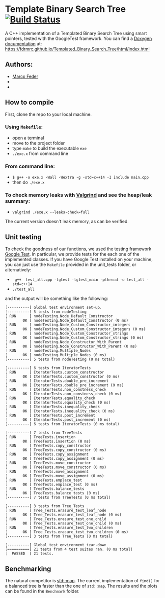 # Template Binary Search Tree [![Build Status](https://travis-ci.com/fdrmrc/Templated_Binary_Search_Tree.svg?branch=main)](https://travis-ci.com/github/fdrmrc/Templated_Binary_Search_Tree)

A C++ implementation of a Templated Binary Search Tree using smart pointers, tested with the GoogleTest framework. You can find a [Doxygen documentation](https://www.doxygen.nl/index.html) at: https://fdrmrc.github.io/Templated_Binary_Search_Tree/html/index.html


## Authors:

- [Marco Feder](mailto:marco.feder@sissa.it)
- 
-

## How to compile
First, clone the repo to your local machine.

### Using `Makefile`:
- open a terminal
- move to the project folder
- type `make` to build the executable `exe`
- `./exe.x` from command line

### From command line:
- `$ g++ -o exe.x -Wall -Wextra -g -std=c++14 -I include main.cpp`
- then do `./exe.x`

### To check memory leaks with [Valgrind](https://valgrind.org) and see the heap/leak summary:
- `valgrind ./exe.x --leaks-check=full`

The current version doesn't leak memory, as can be verified.






## Unit testing
To check the goodness of our functions, we used the testing framework [Google Test](https://github.com/google/googletest). In particular, we provide tests for the each one of the implemented classes. If you have Google Test installed on your machine, you can just use the `Makefile` provided in the unit_tests folder, or alternatively:

- ` g++  test_all.cpp -lgtest -lgtest_main -pthread -o test_all -std=c++14`
- `./test_all`

and the output will be something like the following:

```[==========] Running 21 tests from 4 test suites.
[----------] Global test environment set-up.
[----------] 5 tests from nodeTesting
[ RUN      ] nodeTesting.Node_Default_Constructor
[       OK ] nodeTesting.Node_Default_Constructor (0 ms)
[ RUN      ] nodeTesting.Node_Custom_Constructor_integers
[       OK ] nodeTesting.Node_Custom_Constructor_integers (0 ms)
[ RUN      ] nodeTesting.Node_Custom_Constructor_strings
[       OK ] nodeTesting.Node_Custom_Constructor_strings (0 ms)
[ RUN      ] nodeTesting.Node_Constructor_With_Parent
[       OK ] nodeTesting.Node_Constructor_With_Parent (0 ms)
[ RUN      ] nodeTesting.Multiple_Nodes
[       OK ] nodeTesting.Multiple_Nodes (0 ms)
[----------] 5 tests from nodeTesting (0 ms total)

[----------] 6 tests from IteratorTests
[ RUN      ] IteratorTests.custom_constructor
[       OK ] IteratorTests.custom_constructor (0 ms)
[ RUN      ] IteratorTests.double_pre_increment
[       OK ] IteratorTests.double_pre_increment (0 ms)
[ RUN      ] IteratorTests.non_constness_check
[       OK ] IteratorTests.non_constness_check (0 ms)
[ RUN      ] IteratorTests.equality_check
[       OK ] IteratorTests.equality_check (0 ms)
[ RUN      ] IteratorTests.inequality_check
[       OK ] IteratorTests.inequality_check (0 ms)
[ RUN      ] IteratorTests.post_increment
[       OK ] IteratorTests.post_increment (0 ms)
[----------] 6 tests from IteratorTests (0 ms total)

[----------] 7 tests from TreeTests
[ RUN      ] TreeTests.insertion
[       OK ] TreeTests.insertion (0 ms)
[ RUN      ] TreeTests.copy_constructor
[       OK ] TreeTests.copy_constructor (0 ms)
[ RUN      ] TreeTests.copy_assignment
[       OK ] TreeTests.copy_assignment (0 ms)
[ RUN      ] TreeTests.move_constructor
[       OK ] TreeTests.move_constructor (0 ms)
[ RUN      ] TreeTests.move_assignment
[       OK ] TreeTests.move_assignment (0 ms)
[ RUN      ] TreeTests.emplace_test
[       OK ] TreeTests.emplace_test (0 ms)
[ RUN      ] TreeTests.balance_tests
[       OK ] TreeTests.balance_tests (0 ms)
[----------] 7 tests from TreeTests (0 ms total)

[----------] 3 tests from Tree_Tests
[ RUN      ] Tree_Tests.erasure_test_leaf_node
[       OK ] Tree_Tests.erasure_test_leaf_node (0 ms)
[ RUN      ] Tree_Tests.erasure_test_one_child
[       OK ] Tree_Tests.erasure_test_one_child (0 ms)
[ RUN      ] Tree_Tests.erasure_test_two_children
[       OK ] Tree_Tests.erasure_test_two_children (0 ms)
[----------] 3 tests from Tree_Tests (0 ms total)

[----------] Global test environment tear-down
[==========] 21 tests from 4 test suites ran. (0 ms total)
[  PASSED  ] 21 tests.
```

## Benchmarking

The natural competitor is [std::map](https://en.cppreference.com/w/cpp/container/map). The current implementation of `find()` for a balanced tree is faster than the one of `std::map`. The results and the plots can be found in the `Benchmark` folder.
 
